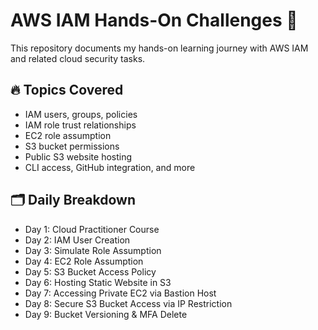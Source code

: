 # AWS IAM Hands-On Challenges 🚀

This repository documents my hands-on learning journey with AWS IAM and related cloud security tasks.

## 🔥 Topics Covered

- IAM users, groups, policies
- IAM role trust relationships
- EC2 role assumption
- S3 bucket permissions
- Public S3 website hosting
- CLI access, GitHub integration, and more

## 🗂️ Daily Breakdown

- Day 1: Cloud Practitioner Course
- Day 2: IAM User Creation
- Day 3: Simulate Role Assumption
- Day 4: EC2 Role Assumption
- Day 5: S3 Bucket Access Policy
- Day 6: Hosting Static Website in S3
- Day 7: Accessing Private EC2 via Bastion Host
- Day 8: Secure S3 Bucket Access via IP Restriction
- Day 9: Bucket Versioning & MFA Delete
